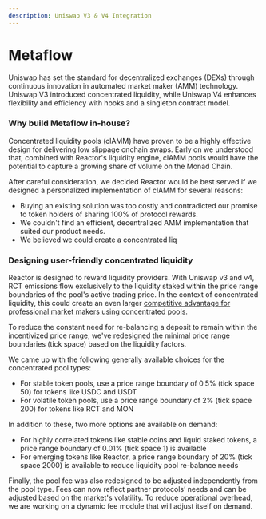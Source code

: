 ```yaml
---
description: Uniswap V3 & V4 Integration
---
```


# Metaflow

Uniswap has set the standard for decentralized exchanges (DEXs) through continuous innovation in automated market maker (AMM) technology. Uniswap V3 introduced concentrated liquidity, while Uniswap V4 enhances flexibility and efficiency with hooks and a singleton contract model.

### **Why build Metaflow in-house?**

Concentrated liquidity pools (clAMM) have proven to be a highly effective design for delivering low slippage onchain swaps. Early on we understood that, combined with Reactor's liquidity engine, clAMM pools would have the potential to capture a growing share of volume on the Monad Chain.&#x20;

After careful consideration, we decided Reactor would be best served if we designed a personalized implementation of clAMM for several reasons:

* Buying an existing solution was too costly and contradicted our promise to token holders of sharing 100% of protocol rewards.
* We couldn't find an efficient, decentralized AMM implementation that suited our product needs.
* We believed we could create a concentrated liq

### **Designing user-friendly concentrated liquidity**

Reactor is designed to reward liquidity providers. With Uniswap v3 and v4, RCT emissions flow exclusively to the liquidity staked within the price range boundaries of the pool's active trading price. In the context of concentrated liquidity, this could create an even larger [competitive advantage for professional market makers using concentrated pools](https://arxiv.org/pdf/2111.09192.pdf).

To reduce the constant need for re-balancing a deposit to remain within the incentivized price range, we've redesigned the minimal price range boundaries (tick space) based on the liquidity factors.

We came up with the following generally available choices for the concentrated pool types:

* For stable token pools, use a price range boundary of 0.5% (tick space 50) for tokens like USDC and USDT
* For volatile token pools, use a price range boundary of 2% (tick space 200) for tokens like RCT and MON

In addition to these, two more options are available on demand:

* For highly correlated tokens like stable coins and liquid staked tokens, a price range boundary of 0.01% (tick space 1) is available
* For emerging tokens like Reactor, a price range boundary of 20% (tick space 2000) is available to reduce liquidity pool re-balance needs

Finally, the pool fee was also redesigned to be adjusted independently from the pool type. Fees can now reflect partner protocols’ needs and can be adjusted based on the market's volatility. To reduce operational overhead, we are working on a dynamic fee module that will adjust itself on demand.
